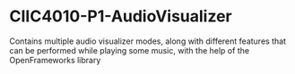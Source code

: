 # CIIC4010-P1-AudioVisualizer
Contains multiple audio visualizer modes, along with different features that can be performed while playing some music, with the help of the OpenFrameworks library
